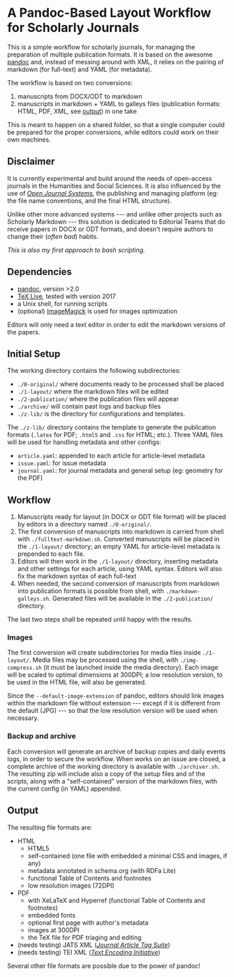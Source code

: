 
# A Pandoc-Based Layout Workflow for Scholarly Journals

This is a simple workflow for scholarly journals, for managing the preparation of multiple publication formats. It is based on the awesome [pandoc](http://pandoc.org) and, instead of messing around with XML, it relies on the pairing of markdown (for full-text) and YAML (for metadata).

The workflow is based on two conversions:

1. manuscripts from DOCX/ODT to markdown
2. manuscripts in markdown + YAML to galleys files (publication formats: HTML, PDF, XML, see [output](#output)) in one take

This is meant to happen on a shared folder, so that a single computer could be prepared for the proper conversions, while editors could work on their own machines.


## Disclaimer

It is currently experimental and build around the needs of open-access journals in the Humanities and Social Sciences. It is also influenced by the use of [_Open Journal Systems_](https://pkp.sfu.ca/ojs/), the publishing and managing platform (eg: the file name conventions, and the final HTML structure).

Unlike other more advanced systems --- and unlike other projects such as Scholarly Markdown --- this solution is dedicated to Editorial Teams that do receive papers in DOCX or ODT formats, and doesn't require authors to change their (_often bad_) habits.

_This is also my first approach to bash scripting._


## Dependencies

- [pandoc](http://pandoc.org/), version >2.0
- [TeX Live](https://www.tug.org/texlive/), tested with version 2017
- a Unix shell, for running scripts
- (optional) [ImageMagick](http://imagemagick.org/) is used for images optimization

Editors will only need a text editor in order to edit the markdown versions of the papers.


## Initial Setup

The working directory contains the following subdirectories:

- `./0-original/` where documents ready to be processed shall be placed
- `./1-layout/` where the markdown files will be edited
- `./2-publication/` where the publication files will appear
- `./archive/` will contain past logs and backup files
- `./z-lib/` is the directory for configurations and templates.

The `./z-lib/` directory contains the template to generate the publication formats (`.latex` for PDF; `.html5` and `.css` for HTML; etc.). Three YAML files will be used for handling metadata and other configs:

- `article.yaml`: appended to each article for article-level metadata
- `issue.yaml`: for issue metadata
- `journal.yaml`: for journal metadata and general setup (eg: geometry for the PDF)


## Workflow

1. Manuscripts ready for layout (in DOCX or ODT file format) will be placed by editors in a directory named `./0-original/`.
2. The first conversion of manuscripts into markdown is carried from shell with `./fulltext-markdown.sh`. Converted manuscripts will be placed in the `./1-layout/` directory; an empty YAML for article-level metadata is prepended to each file.
3. Editors will then work in the `./1-layout/` directory, inserting metadata and other settings for each article, using YAML syntax. Editors will also fix the markdown syntax of each full-text
4. When needed, the second conversion of manuscripts from markdown into publication formats is possible from shell, with `./markdown-galleys.sh`. Generated files will be available in the `./2-publication/` directory.

The last two steps shall be repeated until happy with the results.

### Images

The first conversion will create subdirectories for media files inside `./1-layout/`. Media files may be processed using the shell, with `./img-compress.sh` (it must be launched inside the media directory). Each image will be scaled to optimal dimensions at 300DPI; a low resolution version, to be used in the HTML file, will also be generated.

Since the `--default-image-extension` of pandoc, editors should link images within the markdown file without extension --- except if it is different from the default (JPG) --- so that the low resolution version will be used when necessary.

### Backup and archive

Each conversion will generate an archive of backup copies and daily events logs, in order to secure the workflow. When works on an issue are closed, a complete archive of the working directory is available with `./archiver.sh`. The resulting zip will include also a copy of the setup files and of the scripts, along with a "self-contained" version of the markdown files, with the current config (in YAML) appended.


## Output

The resulting file formats are:

- HTML
	- HTML5
	- self-contained (one file with embedded a minimal CSS and images, if any)
	- metadata annotated in schema.org (with RDFa Lite)
	- functional Table of Contents and footnotes
	- low resolution images (72DPI)
- PDF
	- with XeLaTeX and Hyperref (functional Table of Contents and footnotes)
	- embedded fonts
	- optional first page with author's metadata
	- images at 300DPI
	- the TeX file for PDF triaging and editing
- (needs testing) JATS XML ([_Journal Article Tag Suite_](https://jats.nlm.nih.gov/))
- (needs testing) TEI XML ([_Text Encoding Initiative_](http://www.tei-c.org/index.xml))

Several other file formats are possible due to the power of pandoc!
